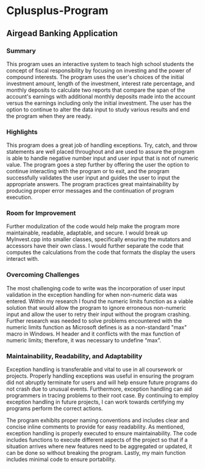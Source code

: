 # Cplusplus-Program

## Airgead Banking Application
### Summary
This program uses an interactive system to teach high school students the concept of fiscal responsibility by focusing on investing and the power of compound interests. The program uses the user's choices of the initial investment amount, length of the investment, interest rate percentage, and monthly deposits to calculate two reports that compare the span of the account's earnings with additional monthly deposits made into the account versus the earnings including only the initial investment. The user has the option to continue to alter the data input to study various results and end the program when they are ready.

### Highlights
This program does a great job of handling exceptions. Try, catch, and throw statements are well placed throughout and are used to assure the program is able to handle negative number input and user input that is not of numeric value. The program goes a step further by offering the user the option to continue interacting with the program or to exit, and the program successfully validates the user input and guides the user to input the appropriate answers. The program practices great maintainability by producing proper error messages and the continuation of program execution.

### Room for Improvement
Further modulization of the code would help make the program more maintainable, readable, adaptable, and secure. I would break up MyInvest.cpp into smaller classes, specifically ensuring the mutators and accessors have their own class. I would further separate the code that computes the calculations from the code that formats the display the users interact with. 

### Overcoming Challenges
The most challenging code to write was the incorporation of user input validation in the exception handling for when non-numeric data was entered. Within my research I found the numeric limits function as a viable solution that would allow the program to ignore erroneous non-numeric input and allow the user to retry their input without the program crashing. Further research was needed to solve problems encountered with the numeric limits function as Microsoft defines is as a non-standard "max" macro in Windows. H header and it conflicts with the max function of numeric limits; therefore, it was necessary to undefine “max”.

### Maintainability, Readability, and Adaptability
Exception handling is transferable and vital to use in all coursework or projects. Properly handling exceptions was useful in ensuring the program did not abruptly terminate for users and will help ensure future programs do not crash due to unusual events. Furthermore, exception handling can aid programmers in tracing problems to their root case. By continuing to employ exception handling in future projects, I can work towards certifying my programs perform the correct actions.

The program exhibits proper naming conventions and includes clear and concise inline comments to provide for easy readability. As mentioned, exception handling is properly executed to ensure maintainability. The code includes functions to execute different aspects of the project so that if a situation arrives where new features need to be aggregated or updated, it can be done so without breaking the program. Lastly, my main function includes minimal code to ensure portability.




